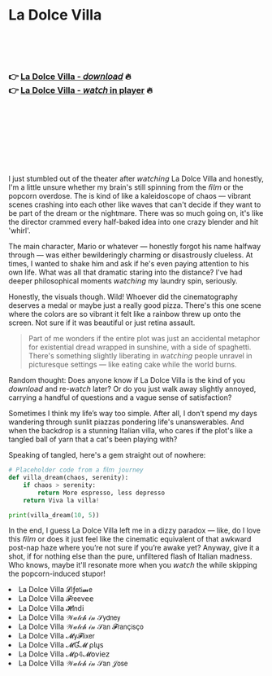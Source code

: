 <h1>La Dolce Villa</h1>

<br><br><br>

<h3>👉 <a href="https://Victors-alanabprop1972.github.io/tu𝘏𝘋rinakb/">La Dolce Villa - 𝘥𝘰𝘸𝘯𝘭𝘰𝘢𝘥</a> 🔥<br>
👉 <a href="https://Victors-alanabprop1972.github.io/tu𝘏𝘋rinakb/">La Dolce Villa - 𝘸𝘢𝘵𝘤𝘩 in player</a> 🔥
</h3>



<br><br><br><br><br><br><br>


I just stumbled out of the theater after 𝘸𝘢𝘵𝘤𝘩𝘪𝘯𝘨 La Dolce Villa and honestly, I'm a little unsure whether my brain's still spinning from the 𝘧𝘪𝘭𝘮 or the popcorn overdose. The   is kind of like a kaleidoscope of chaos — vibrant scenes crashing into each other like waves that can't decide if they want to be part of the dream or the nightmare. There was so much going on, it's like the director crammed every half-baked idea into one crazy blender and hit 'whirl'. 

The main character, Mario or whatever — honestly forgot his name halfway through — was either bewilderingly charming or disastrously clueless. At times, I wanted to shake him and ask if he's even paying attention to his own life. What was all that dramatic staring into the distance? I've had deeper philosophical moments 𝘸𝘢𝘵𝘤𝘩𝘪𝘯𝘨 my laundry spin, seriously. 

Honestly, the visuals though. Wild! Whoever did the cinematography deserves a medal or maybe just a really good pizza. There's this one scene where the colors are so vibrant it felt like a rainbow threw up onto the screen. Not sure if it was beautiful or just retina assault. 

> Part of me wonders if the entire plot was just an accidental metaphor for existential dread wrapped in sunshine, with a side of spaghetti. There's something slightly liberating in 𝘸𝘢𝘵𝘤𝘩𝘪𝘯𝘨 people unravel in picturesque settings — like eating cake while the world burns. 

Random thought: Does anyone know if La Dolce Villa is the kind of   you 𝘥𝘰𝘸𝘯𝘭𝘰𝘢𝘥 and re-𝘸𝘢𝘵𝘤𝘩 later? Or do you just walk away slightly annoyed, carrying a handful of questions and a vague sense of satisfaction? 

Sometimes I think my life’s way too simple. After all, I don’t spend my days wandering through sunlit piazzas pondering life's unanswerables. And when the backdrop is a stunning Italian villa, who cares if the plot's like a tangled ball of yarn that a cat's been playing with? 

Speaking of tangled, here's a gem straight out of nowhere:

```python
# Placeholder code from a 𝘧𝘪𝘭𝘮 journey
def villa_dream(chaos, serenity):
    if chaos > serenity:
        return More espresso, less depresso
    return Viva la villa!

print(villa_dream(10, 5))
```

In the end, I guess La Dolce Villa left me in a dizzy paradox — like, do I love this 𝘧𝘪𝘭𝘮 or does it just feel like the cinematic equivalent of that awkward post-nap haze where you’re not sure if you’re awake yet? Anyway, give it a shot, if for nothing else than the pure, unfiltered flash of Italian madness. Who knows, maybe it'll resonate more when you 𝘸𝘢𝘵𝘤𝘩 the   while skipping the popcorn-induced stupor!

<li>La Dolce Villa 𝓛𝗂ƒ𝖾𝗍𝗂𝓶𝖾</li>
<li>La Dolce Villa 𝓕𝗋𝖾𝖾ν𝖾𝖾</li>
<li>La Dolce Villa 𝓗𝗂𝗇ԁ𝗂</li>
<li>La Dolce Villa 𝒲𝒶𝓉𝒸𝒽 𝒾𝓃 𝒮𝗒𝖽𝗇𝖾𝗒</li>
<li>La Dolce Villa 𝒲𝒶𝓉𝒸𝒽 𝒾𝓃 𝒮𝖺𝗇 𝓕𝗋𝖺𝗇ç𝗂𝗌ç𝗈</li>
<li>La Dolce Villa 𝓜𝗒𝓕𝗅𝗂𝗑𝖾𝗋</li>
<li>La Dolce Villa 𝓜Ɠ𝓜 ρ𝗅ų𝗌</li>
<li>La Dolce Villa 𝓜ρ𝟜𝓜𝗈ν𝗂𝖾𝗓</li>
<li>La Dolce Villa 𝒲𝒶𝓉𝒸𝒽 𝒾𝓃 𝒮𝖺𝗇 𝒥𝗈𝗌𝖾</li>
